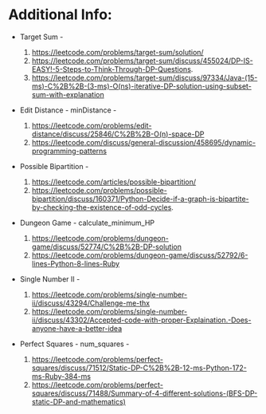 # Additional Info:

* Target Sum - 
    1. https://leetcode.com/problems/target-sum/solution/
    2. https://leetcode.com/problems/target-sum/discuss/455024/DP-IS-EASY!-5-Steps-to-Think-Through-DP-Questions.
    3. https://leetcode.com/problems/target-sum/discuss/97334/Java-(15-ms)-C%2B%2B-(3-ms)-O(ns)-iterative-DP-solution-using-subset-sum-with-explanation

* Edit Distance - minDistance - 
    1. https://leetcode.com/problems/edit-distance/discuss/25846/C%2B%2B-O(n)-space-DP
    2. https://leetcode.com/discuss/general-discussion/458695/dynamic-programming-patterns
 
* Possible Bipartition - 
    1. https://leetcode.com/articles/possible-bipartition/
    2. https://leetcode.com/problems/possible-bipartition/discuss/160371/Python-Decide-if-a-graph-is-bipartite-by-checking-the-existence-of-odd-cycles.

* Dungeon Game - calculate_minimum_HP
    1. https://leetcode.com/problems/dungeon-game/discuss/52774/C%2B%2B-DP-solution
    2. https://leetcode.com/problems/dungeon-game/discuss/52792/6-lines-Python-8-lines-Ruby

* Single Number II - 
    1. https://leetcode.com/problems/single-number-ii/discuss/43294/Challenge-me-thx
    2. https://leetcode.com/problems/single-number-ii/discuss/43302/Accepted-code-with-proper-Explaination.-Does-anyone-have-a-better-idea
    
* Perfect Squares - num_squares - 
    1. https://leetcode.com/problems/perfect-squares/discuss/71512/Static-DP-C%2B%2B-12-ms-Python-172-ms-Ruby-384-ms
    2. https://leetcode.com/problems/perfect-squares/discuss/71488/Summary-of-4-different-solutions-(BFS-DP-static-DP-and-mathematics) 
